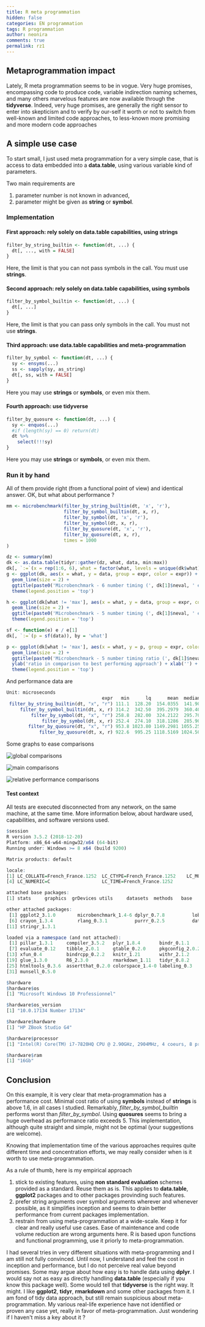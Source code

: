 ```yaml
---
title: R meta programmation
hidden: false
categories: EN programmation
tags: R programmation
author: neonira
comments: true
permalink: rz1
---
```


## Metaprogrammation impact

Lately, R meta programmation seems to be in vogue. Very huge promises, encompassing
code to produce code, variable indirection naming schemes, and many others marvelous
features are now available through the **tidyverse**. Indeed, very huge promises,
are generally the  right sensor to enter into skepticism and to verify by our-self 
it worth or not to switch from well-known and limited code approaches, to less-known more
promising and more modern code approaches

## A simple use case

To start small, I just used meta programmation for a very simple case, that is
access to data embedded into a **data.table**, using various variable kind of 
parameters. 

Two main requirements are

1. parameter number is not known in advanced,
1. parameter might be given as __string__ or __symbol__. 


### Implementation

#### First approach: rely solely on data.table capabilities, using strings

```r
filter_by_string_builtin <- function(dt, ...) {
  dt[, ..., with = FALSE]
} 
```

Here, the limit is that you can not pass symbols in the call. You must use __strings__. 

#### Second approach: rely solely on data.table capabilities, using symbols

```r
filter_by_symbol_builtin <- function(dt, ...) {
  dt[, ...]
}
```

Here, the limit is that you can pass only symbols in the call. You must not use __strings__. 

#### Third approach: use data.table capabilities and meta-programmation

```r
filter_by_symbol <- function(dt, ...) {
  sy <- ensyms(...)
  ss <- sapply(sy, as_string)
  dt[, ss, with = FALSE]
}
```

Here you may use __strings__ or __symbols__, or even mix them. 

#### Fourth approach: use tidyverse

```r
filter_by_quosure <- function(dt, ...) {
  sy <- enquos(...)
  #if (length(sy) == 0) return(dt)
  dt %>%
    select(!!!sy)
}
```

Here you may use __strings__ or __symbols__, or even mix them. 


### Run it by hand

All of them provide right (from a functional point of view) and identical answer.
OK, but what about performance ? 

```r
mm <- microbenchmark(filter_by_string_builtin(dt, 'x', 'r'),
                     filter_by_symbol_builtin(dt, x, r),
                     filter_by_symbol(dt, 'x', 'r'),
                     filter_by_symbol(dt, x, r),
                     filter_by_quosure(dt, 'x', 'r'),
                     filter_by_quosure(dt, x, r),
                     times = 1000
)

dz <- summary(mm)
dk <- as.data.table(tidyr::gather(dz, what, data, min:max))
dk[, `:=`(x = rep(1:6, 6), what = factor(what, levels = unique(dk$what), ordered = TRUE))]
g <- ggplot(dk, aes(x = what, y = data, group = expr, color = expr)) + 
  geom_line(size = 2) +
  ggtitle(paste0('Microbenchmark - 6 number timing (', dk[1]$neval, ' evaluations)')) + 
  theme(legend.position = 'top')

h <- ggplot(dk[what != 'max'], aes(x = what, y = data, group = expr, color = expr)) + 
  geom_line(size = 2) +
  ggtitle(paste0('Microbenchmark - 5 number timing (', dk[1]$neval, ' evaluations)')) + 
  theme(legend.position = 'top')

sf <- function(e) e / e[1]
dk[, `:=`(p = sf(data)), by = 'what']

p <- ggplot(dk[what != 'max'], aes(x = what, y = p, group = expr, color = expr)) + 
  geom_line(size = 2) +
  ggtitle(paste0('Microbenchmark - 5 number timing ratio (', dk[1]$neval, ' evaluations)')) + 
  ylab('ratio in comparison to best performing approach') + xlab('') + 
  theme(legend.position = 'top')
```

And performance data are 
```r
Unit: microseconds
                                   expr   min      lq      mean  median      uq    max neval
 filter_by_string_builtin(dt, "x", "r") 111.1  128.20  154.0355  141.90  158.95  978.2  1000
     filter_by_symbol_builtin(dt, x, r) 314.2  342.50  395.2979  360.40  392.30 8550.7  1000
         filter_by_symbol(dt, "x", "r") 258.8  282.00  324.2122  295.70  324.55 3856.1  1000
             filter_by_symbol(dt, x, r) 252.4  274.10  318.1286  285.90  309.30 3847.1  1000
        filter_by_quosure(dt, "x", "r") 953.8 1023.80 1149.2981 1055.25 1107.05 4817.4  1000
            filter_by_quosure(dt, x, r) 922.6  995.25 1118.5169 1024.50 1074.30 4728.6  10003
```

Some graphs to ease comparisons

![global comparisons](/images/r/metaprog/g.png)

![main comparisons](/images/r/metaprog/h.png)

![relative performance comparisons](/images/r/metaprog/i.png)

#### Test context

All tests are executed disconnected from any network, on the same machine, at the same time.
More information below, about hardware used, capabilities, and software versions used.

```r
$session
R version 3.5.2 (2018-12-20)
Platform: x86_64-w64-mingw32/x64 (64-bit)
Running under: Windows >= 8 x64 (build 9200)

Matrix products: default

locale:
[1] LC_COLLATE=French_France.1252  LC_CTYPE=French_France.1252    LC_MONETARY=French_France.1252
[4] LC_NUMERIC=C                   LC_TIME=French_France.1252    

attached base packages:
[1] stats     graphics  grDevices utils     datasets  methods   base     

other attached packages:
 [1] ggplot2_3.1.0        microbenchmark_1.4-6 dplyr_0.7.8          lobstr_1.0.1         Rcpp_1.0.0          
 [6] crayon_1.3.4         rlang_0.3.1          purrr_0.2.5          data.table_1.11.8    lubridate_1.7.4     
[11] stringr_1.3.1       

loaded via a namespace (and not attached):
 [1] pillar_1.3.1     compiler_3.5.2   plyr_1.8.4       bindr_0.1.1      tools_3.5.2      digest_0.6.18   
 [7] evaluate_0.12    tibble_2.0.1     gtable_0.2.0     pkgconfig_2.0.2  rstudioapi_0.9.0 yaml_2.2.0      
[13] xfun_0.4         bindrcpp_0.2.2   knitr_1.21       withr_2.1.2      grid_3.5.2       tidyselect_0.2.5
[19] glue_1.3.0       R6_2.3.0         rmarkdown_1.11   tidyr_0.8.2      magrittr_1.5     scales_1.0.0    
[25] htmltools_0.3.6  assertthat_0.2.0 colorspace_1.4-0 labeling_0.3     stringi_1.2.4    lazyeval_0.2.1  
[31] munsell_0.5.0   

$hardware
$hardware$os
[1] "Microsoft Windows 10 Professionnel"

$hardware$os_version
[1] "10.0.17134 Number 17134"

$hardware$hardware
[1] "HP ZBook Studio G4"

$hardware$processor
[1] "Intel(R) Core(TM) i7-7820HQ CPU @ 2.90GHz, 2904MHz, 4 coeurs, 8 processeurs logiques"

$hardware$ram
[1] "16Gb"
```

## Conclusion

On this example, it is very clear that meta-programmation has a performance cost. 
Minimal cost ratio of using __symbols__ instead of __strings__ is above 1.6, in all cases
I studied. Remarkably, <i>filter_by_symbol_builtin</i> performs worst than <i>filter_by_symbol</i>.
Using **quosures** seems to bring a huge overhead as performance ratio exceeds 5. This implementation, although quite straight and simple, might not be optimal (your suggestions are welcome).

Knowing that implementation time of the various approaches requires quite different time and concentration efforts, we may really consider when is it worth to use meta-programmation. 

As a rule of thumb, here is my empirical approach

1. stick to existing features, using **non standard evaluation** schemes provided as a standard. Reuse them as is. This applies to **data.table**, **ggplot2** packages and to other packages provinding such features. 
2. prefer string arguments over symbol arguments wherever and whenever possible, as it simplifies inception and seems to drain better performance from current packages implementation. 
3. restrain from using meta-programmation at a wide-scale. Keep it for clear and really useful use cases. Ease of maintenance and code volume reduction are wrong arguments here. R is based upon functions and functional programming, use it priorly to meta-programmation. 

I had several tries in very different situations with meta-programming and I am still not fully convinced. Until now, I understand and feel the cost in inception and performance, but I do not perceive real value beyond  promises. Some may argue about how easy is to handle data using **dplyr**. I would say not as easy as directly handling **data.table** (especially if you know this package well).
Some would tell that **tidyverse** is the right way. It might. I like **ggplot2**, **tidyr**, **rmarkdown** and some other packages from it. I am fond of tidy data approach, but still remain suspicious about meta-programmation. My various real-life experience have not identified or proven any case yet, really in favor of meta-programmation. Just wondering if I haven't miss a key about it ? 



